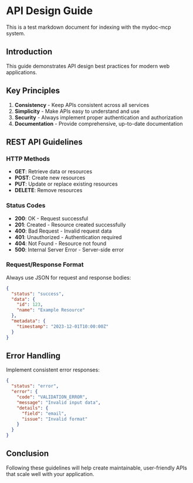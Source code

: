 # API Design Guide

This is a test markdown document for indexing with the mydoc-mcp system.

## Introduction

This guide demonstrates API design best practices for modern web applications.

## Key Principles

1. **Consistency** - Keep APIs consistent across all services
2. **Simplicity** - Make APIs easy to understand and use
3. **Security** - Always implement proper authentication and authorization
4. **Documentation** - Provide comprehensive, up-to-date documentation

## REST API Guidelines

### HTTP Methods
- **GET**: Retrieve data or resources
- **POST**: Create new resources
- **PUT**: Update or replace existing resources
- **DELETE**: Remove resources

### Status Codes
- **200**: OK - Request successful
- **201**: Created - Resource created successfully
- **400**: Bad Request - Invalid request data
- **401**: Unauthorized - Authentication required
- **404**: Not Found - Resource not found
- **500**: Internal Server Error - Server-side error

### Request/Response Format
Always use JSON for request and response bodies:

```json
{
  "status": "success",
  "data": {
    "id": 123,
    "name": "Example Resource"
  },
  "metadata": {
    "timestamp": "2023-12-01T10:00:00Z"
  }
}
```

## Error Handling

Implement consistent error responses:

```json
{
  "status": "error",
  "error": {
    "code": "VALIDATION_ERROR",
    "message": "Invalid input data",
    "details": {
      "field": "email",
      "issue": "Invalid format"
    }
  }
}
```

## Conclusion

Following these guidelines will help create maintainable, user-friendly APIs that scale well with your application.